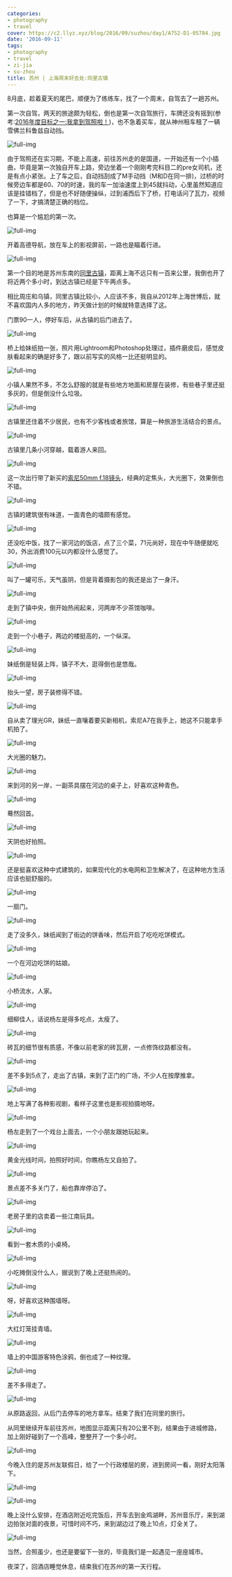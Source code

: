 ```yaml
---
categories:
- photography
- travel
cover: https://c2.llyz.xyz/blog/2016/09/suzhou/day1/A7S2-D1-05784.jpg
date: '2016-09-11'
tags:
- photography
- travel
- zi-jia
- su-zhou
title: 苏州 | 上海周末好去处:同里古镇
---
```


8月底，趁着夏天的尾巴，顺便为了练练车，找了一个周末，自驾去了一趟苏州。

第一次自驾，两天的旅途颇为轻松，倒也是第一次自驾旅行，车牌还没有摇到(参考:[2016年度目标之一:我拿到驾照啦！](https://luolei.org/i-got-the-driver-license/))，也不急着买车，就从神州租车租了一辆雪佛兰科鲁兹自动挡。

![full-img](https://c2.llyz.xyz/blog/2016/09/suzhou/day1/A7S2-D1-05532.jpg)

由于驾照还在实习期，不能上高速，前往苏州走的是国道，一开始还有一个小插曲，毕竟是第一次独自开车上路，旁边坐着一个刚刚考完科目二的pre女司机，还是有点小紧张。上了车之后，自动挡刮成了M手动挡（M和D在同一排)，过桥的时候旁边车都是60、70的时速，我的车一加油速度上到45就抖动，心里虽然知道应该是挂错档了，但是也不好随便操纵，过到浦西后下了桥，打电话问了瓦力，视频了一下，才搞清楚正确的档位。

也算是一个尴尬的第一次。

![full-img](https://c2.llyz.xyz/blog/2016/09/suzhou/day1/A7S2-D1-05537.jpg)

开着高德导航，放在车上的影视屏前，一路也是瞄着行进。

![full-img](https://c2.llyz.xyz/blog/2016/09/suzhou/day1/A7S2-D1-05636.jpg)

第一个目的地是苏州东南的[同里古镇](https://www.mafengwo.cn/travel-scenic-spot/mafengwo/10435.html)，距离上海不远只有一百来公里，我倒也开了将近两个多小时，到达古镇已经是下午两点多。

相比周庄和乌镇，同里古镇比较小，人应该不多，我自从2012年上海世博后，就不喜欢国内人多的地方，昨天做计划的时候就特意选择了这。

门票90一人，停好车后，从古镇的后门进去了。

![full-img](https://c2.llyz.xyz/blog/2016/09/suzhou/day1/A7S2-D1-05550.jpg)

桥上给妹纸拍一张，照片用Lightroom和Photoshop处理过，插件磨皮后，感觉皮肤看起来的确是好多了，跟以前写实的风格一比还挺明显的。

![full-img](https://c2.llyz.xyz/blog/2016/09/suzhou/day1/A7S2-D1-05565.jpg)

小镇人果然不多，不怎么舒服的就是有些地方地面和房屋在装修，有些巷子里还挺多灰的，但是倒没什么垃圾。

![full-img](https://c2.llyz.xyz/blog/2016/09/suzhou/day1/A7S2-D1-05577.jpg)

古镇里还住着不少居民，也有不少客栈或者旅馆，算是一种旅游生活结合的景点。

![full-img](https://c2.llyz.xyz/blog/2016/09/suzhou/day1/A7S2-D1-05594.jpg)

古镇里几条小河穿越，载着游人来回。

![full-img](https://c2.llyz.xyz/blog/2016/09/suzhou/day1/A7S2-D1-05623.jpg)

这一次出行带了新买的[索尼50mm f.18镜头](https://item.jd.com/10248760917.html)，经典的定焦头，大光圈下，效果倒也不错。

![full-img](https://c2.llyz.xyz/blog/2016/09/suzhou/day1/A7S2-D1-05644.jpg)

古镇的建筑很有味道，一面青色的墙颇有感觉。

![full-img](https://c2.llyz.xyz/blog/2016/09/suzhou/day1/A7S2-D1-05668.jpg)

还没吃中饭，找了一家河边的饭店，点了三个菜，71元尚好，现在中午随便就吃30，外出消费100元以内都没什么感觉了。

![full-img](https://c2.llyz.xyz/blog/2016/09/suzhou/day1/A7S2-D1-05659.jpg)

叫了一罐可乐，天气虽阴，但是背着摄影包的我还是出了一身汗。

![full-img](https://c2.llyz.xyz/blog/2016/09/suzhou/day1/A7S2-D1-05697.jpg)

走到了镇中央，倒开始热闹起来，河两岸不少茶馆咖啡。

![full-img](https://c2.llyz.xyz/blog/2016/09/suzhou/day1/A7S2-D1-05709.jpg)

走到一个小巷子，两边的楼挺高的，一个纵深。

![full-img](https://c2.llyz.xyz/blog/2016/09/suzhou/day1/A7S2-D1-05722.jpg)

妹纸倒是轻装上阵，镇子不大，逛得倒也是悠哉。

![full-img](https://c2.llyz.xyz/blog/2016/09/suzhou/day1/A7S2-D1-05731.jpg)

抬头一望，房子装修得不错。

![full-img](https://c2.llyz.xyz/blog/2016/09/suzhou/day1/A7S2-D1-05726.jpg)

自从卖了理光GR，妹纸一直嚷着要买新相机，索尼A7在我手上，她这不只能拿手机拍了。

![full-img](https://c2.llyz.xyz/blog/2016/09/suzhou/day1/A7S2-D1-05736.jpg)

大光圈的魅力。

![full-img](https://c2.llyz.xyz/blog/2016/09/suzhou/day1/A7S2-D1-05750.jpg)

来到河的另一岸，一副茶具摆在河边的桌子上，好喜欢这种青色。

![full-img](https://c2.llyz.xyz/blog/2016/09/suzhou/day1/A7S2-D1-05756.jpg)

蓦然回首。

![full-img](https://c2.llyz.xyz/blog/2016/09/suzhou/day1/A7S2-D1-05760.jpg)

天阴也好拍照。

![full-img](https://c2.llyz.xyz/blog/2016/09/suzhou/day1/A7S2-D1-05762.jpg)

还是挺喜欢这种中式建筑的，如果现代化的水电网和卫生解决了，在这种地方生活应该也挺舒服的。

![full-img](https://c2.llyz.xyz/blog/2016/09/suzhou/day1/A7S2-D1-05771.jpg)

一扇门。

![full-img](https://c2.llyz.xyz/blog/2016/09/suzhou/day1/A7S2-D1-05782.jpg)

走了没多久，妹纸闻到了街边的饼香味，然后开启了吃吃吃饼模式。

![full-img](https://c2.llyz.xyz/blog/2016/09/suzhou/day1/A7S2-D1-05797.jpg)

一个在河边吃饼的姑娘。

![full-img](https://c2.llyz.xyz/blog/2016/09/suzhou/day1/A7S2-D1-05784.jpg)

小桥流水，人家。

![full-img](https://c2.llyz.xyz/blog/2016/09/suzhou/day1/A7S2-D1-05833.jpg)

细柳佳人，话说杨左是得多吃点，太瘦了。

![full-img](https://c2.llyz.xyz/blog/2016/09/suzhou/day1/A7S2-D1-05843.jpg)

砖瓦的细节很有质感，不像以前老家的砖瓦房，一点修饰纹路都没有。

![full-img](https://c2.llyz.xyz/blog/2016/09/suzhou/day1/A7S2-D1-05863.jpg)

差不多到5点了，走出了古镇，来到了正门的广场，不少人在按摩推拿。

![full-img](https://c2.llyz.xyz/blog/2016/09/suzhou/day1/A7S2-D1-05861.jpg)

地上写满了各种影视剧，看样子这里也是影视拍摄地呀。

![full-img](https://c2.llyz.xyz/blog/2016/09/suzhou/day1/A7S2-D1-05869.jpg)

杨左走到了一个戏台上面去，一个小朋友跟她玩起来。

![full-img](https://c2.llyz.xyz/blog/2016/09/suzhou/day1/A7S2-D1-05879.jpg)

黄金光线时间，拍照好时间，你瞧杨左又自拍了。

![full-img](https://c2.llyz.xyz/blog/2016/09/suzhou/day1/A7S2-D1-05883.jpg)

景点差不多关门了，船也靠岸停泊了。

![full-img](https://c2.llyz.xyz/blog/2016/09/suzhou/day1/A7S2-D1-05893.jpg)

老房子里的店卖着一些江南玩具。

![full-img](https://c2.llyz.xyz/blog/2016/09/suzhou/day1/A7S2-D1-05901.jpg)

看到一套木质的小桌椅。

![full-img](https://c2.llyz.xyz/blog/2016/09/suzhou/day1/A7S2-D1-05908.jpg)

小吃摊倒没什么人，据说到了晚上还挺热闹的。

![full-img](https://c2.llyz.xyz/blog/2016/09/suzhou/day1/A7S2-D1-05914.jpg)

呀，好喜欢这种围墙呀。

![full-img](https://c2.llyz.xyz/blog/2016/09/suzhou/day1/A7S2-D1-05953.jpg)

大红灯笼挂青墙。

![full-img](https://c2.llyz.xyz/blog/2016/09/suzhou/day1/A7S2-D1-05958.jpg)

墙上的中国游客特色涂鸦，倒也成了一种纹理。

![full-img](https://c2.llyz.xyz/blog/2016/09/suzhou/day1/A7S2-D1-05971.jpg)

差不多得走了。

![full-img](https://c2.llyz.xyz/blog/2016/09/suzhou/day1/A7S2-D1-05982.jpg)

从原路返回，从后门去停车的地方拿车。结束了我们在同里的旅行。

从同里继续开车前往苏州，地图显示距离只有20公里不到，结果由于进城修路，加上刚好碰到了一个高峰，整整开了一个多小时。

![full-img](https://c2.llyz.xyz/blog/2016/09/suzhou/day1/A7S2-D1-06007.jpg)

今晚入住的是苏州友联假日，给了一个行政楼层的房，进到房间一看，刚好太阳落下。

![full-img](https://c2.llyz.xyz/blog/2016/09/suzhou/day1/A7S2-D1-06019.jpg)

![full-img](https://c2.llyz.xyz/blog/2016/09/suzhou/day1/A7S2-D1-06075.jpg)

晚上没什么安排，在酒店附近吃完饭后，开车去到金鸡湖畔，苏州音乐厅，来到湖边拍张对面的夜景，可惜时间不巧，来到湖边过了晚上10点，灯全关了。

![full-img](https://c2.llyz.xyz/blog/2016/09/suzhou/day1/A7S2-D1-06047.jpg)

当然，合照虽少，也还是要留下一张的，毕竟我们是一起遇见一座座城市。

夜深了，回酒店睡觉休息，结束我们在苏州的第一天行程。
